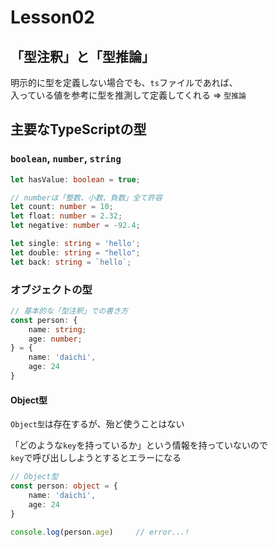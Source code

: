 # Lesson02

## 「型注釈」と「型推論」

明示的に型を定義しない場合でも、`ts`ファイルであれば、  
入っている値を参考に型を推測して定義してくれる ⇒ `型推論`

## 主要なTypeScriptの型

### `boolean`, `number`, `string`

```ts
let hasValue: boolean = true;

// numberは「整数、小数、負数」全て許容
let count: number = 10;
let float: number = 2.32;
let negative: number = -92.4;

let single: string = 'hello';
let double: string = "hello";
let back: string = `hello`;
```

### オブジェクトの型

```ts
// 基本的な「型注釈」での書き方
const person: {
    name: string;
    age: number;
} = {
    name: 'daichi',
    age: 24
}
```

#### Object型

`Object型`は存在するが、殆ど使うことはない

「どのような`key`を持っているか」という情報を持っていないので  
`key`で呼び出ししようとするとエラーになる

```ts
// Object型
const person: object = {
    name: 'daichi',
    age: 24   
}

console.log(person.age)     // error...!
```

